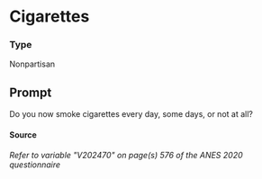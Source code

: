 # Cigarettes

### Type
Nonpartisan

## Prompt
Do you now smoke cigarettes every day, some days, or not at all?

#### Source
###### *Refer to variable "V202470" on page(s) 576 of the ANES 2020 questionnaire*
